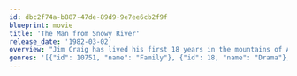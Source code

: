 ```yaml
---
id: dbc2f74a-b887-47de-89d9-9e7ee6cb2f9f
blueprint: movie
title: 'The Man from Snowy River'
release_date: '1982-03-02'
overview: "Jim Craig has lived his first 18 years in the mountains of Australia on his father's farm. The death of his father forces him to go to the low lands to earn enough money to get the farm back on its feet. Kirk Douglas plays two roles as twin brothers who haven't spoken for years, one of whom was Jim's father's best friend and the other of whom is the father of the girl he wants to marry."
genres: '[{"id": 10751, "name": "Family"}, {"id": 18, "name": "Drama"}, {"id": 28, "name": "Action"}, {"id": 37, "name": "Western"}, {"id": 10749, "name": "Romance"}]'
---
```

